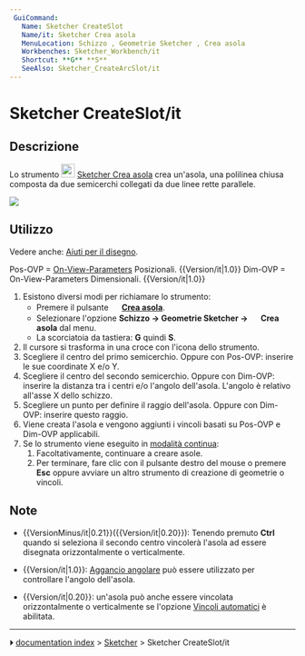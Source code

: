 ```yaml
---
 GuiCommand:
   Name: Sketcher CreateSlot
   Name/it: Sketcher Crea asola
   MenuLocation: Schizzo , Geometrie Sketcher , Crea asola
   Workbenches: Sketcher_Workbench/it
   Shortcut: **G** **S**
   SeeAlso: Sketcher_CreateArcSlot/it
---
```


# Sketcher CreateSlot/it



## Descrizione

Lo strumento <img alt="" src=images/Sketcher_CreateSlot.svg  style="width:24px;"> [Sketcher Crea asola](Sketcher_CreateSlot/it.md) crea un\'asola, una polilinea chiusa composta da due semicerchi collegati da due linee rette parallele.

![](images/SketcherCreateSlotExample.png‎ )



## Utilizzo

Vedere anche: [Aiuti per il disegno](Sketcher_Workbench/it#Drawing_aids.md).

Pos-OVP = [On-View-Parameters](Sketcher_Preferences/it#Generale.md) Posizionali. {{Version/it|1.0}}
Dim-OVP = On-View-Parameters Dimensionali. {{Version/it|1.0}}

1.  Esistono diversi modi per richiamare lo strumento:
    -   Premere il pulsante **<img src="images/Sketcher_CreateSlot.svg" width=16px> [Crea asola](Sketcher_CreateSlot/it.md)**.
    -   Selezionare l\'opzione **Schizzo → Geometrie Sketcher → <img src="images/Sketcher_CreateSlot.svg" width=16px> Crea asola** dal menu.
    -   La scorciatoia da tastiera: **G** quindi **S**.
2.  Il cursore si trasforma in una croce con l\'icona dello strumento.
3.  Scegliere il centro del primo semicerchio. Oppure con Pos-OVP: inserire le sue coordinate X e/o Y.
4.  Scegliere il centro del secondo semicerchio. Oppure con Dim-OVP: inserire la distanza tra i centri e/o l\'angolo dell\'asola. L\'angolo è relativo all\'asse X dello schizzo.
5.  Scegliere un punto per definire il raggio dell\'asola. Oppure con Dim-OVP: inserire questo raggio.
6.  Viene creata l\'asola e vengono aggiunti i vincoli basati su Pos-OVP e Dim-OVP applicabili.
7.  Se lo strumento viene eseguito in [modalità continua](Sketcher_Workbench#Continue_modes/it.md):
    1.  Facoltativamente, continuare a creare asole.
    2.  Per terminare, fare clic con il pulsante destro del mouse o premere **Esc** oppure avviare un altro strumento di creazione di geometrie o vincoli.



## Note

-    {{VersionMinus/it|0.21}}({{Version/it|0.20}}): Tenendo premuto **Ctrl** quando si seleziona il secondo centro vincolerà l\'asola ad essere disegnata orizzontalmente o verticalmente.

-    {{Version/it|1.0}}: [Aggancio angolare](Sketcher_Snap/it.md) può essere utilizzato per controllare l\'angolo dell\'asola.

-    {{Version/it|0.20}}: un\'asola può anche essere vincolata orizzontalmente o verticalmente se l\'opzione [Vincoli automatici](Sketcher_Workbench/it#Auto_constraints.md) è abilitata.



---
⏵ [documentation index](../README.md) > [Sketcher](Sketcher_Workbench.md) > Sketcher CreateSlot/it
